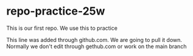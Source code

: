 # repo-practice-25w
This is our first repo. We use this to practice

This line was added through github.com. We are going to pull it down. Normally we don't edit through gethub.com or work on the main branch

